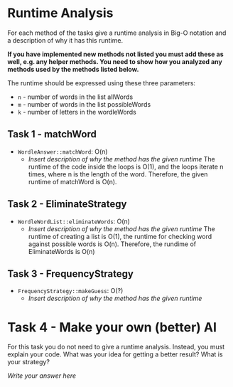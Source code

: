 # Runtime Analysis
For each method of the tasks give a runtime analysis in Big-O notation and a description of why it has this runtime.

**If you have implemented new methods not listed you must add these as well, e.g. any helper methods. You need to show how you analyzed any methods used by the methods listed below.**

The runtime should be expressed using these three parameters:
   * `n` - number of words in the list allWords
   * `m` - number of words in the list possibleWords
   * `k` - number of letters in the wordleWords


## Task 1 - matchWord
* `WordleAnswer::matchWord`: O(n)
    * *Insert description of why the method has the given runtime*
    The runtime of the code inside the loops is O(1), and the loops iterate n times, where n is the length of the word. Therefore, the given runtime of matchWord is O(n).

## Task 2 - EliminateStrategy
* `WordleWordList::eliminateWords`: O(n)
    * *Insert description of why the method has the given runtime*
    The runtime of creating a list is O(1), the runtime for checking word against possible words is O(n). Therefore, the rundime of EliminateWords is O(n)

## Task 3 - FrequencyStrategy
* `FrequencyStrategy::makeGuess`: O(?)
    * *Insert description of why the method has the given runtime*



# Task 4 - Make your own (better) AI
For this task you do not need to give a runtime analysis. 
Instead, you must explain your code. What was your idea for getting a better result? What is your strategy?

*Write your answer here*
